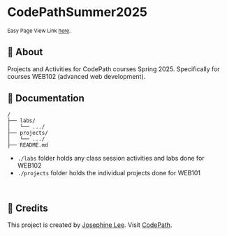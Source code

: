 # CodePathSummer2025
<sup> Easy Page View Link <a href="" target="_blank">here</a>.

## 🚀 About
Projects and Activities for CodePath courses Spring 2025. Specifically for courses WEB102 (advanced web development). <br>

## 📜 Documentation
```
/
├── labs/
│   └── .../
├── projects/
│   └── .../
├── README.md
```
* `./labs` folder holds any class session activities and labs done for WEB102 <br>
* `./projects` folder holds the individual projects done for WEB101 <br>
<br>

## 🔔 Credits
This project is created by <a href="https://github.com/abyssaldragonz" target="_blank">Josephine Lee</a>. 
Visit <a href="https://www.codepath.org/" target="_blank">CodePath</a>.